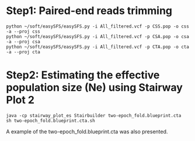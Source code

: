 # Step1: Paired-end reads trimming
```
python ~/soft/easySFS/easySFS.py -i All_filtered.vcf -p CSS.pop -o css -a --proj css
python ~/soft/easySFS/easySFS.py -i All_filtered.vcf -p CSA.pop -o csa -a --proj csa
python ~/soft/easySFS/easySFS.py -i All_filtered.vcf -p CTA.pop -o cta -a --proj cta
```

# Step2:  Estimating the effective population size (Ne) using Stairway Plot 2
```
java -cp stairway_plot_es Stairbuilder two-epoch_fold.blueprint.cta
sh two-epoch_fold.blueprint.cta.sh
```
A example of the two-epoch_fold.blueprint.cta was also presented.
